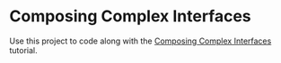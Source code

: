 # Composing Complex Interfaces

Use this project to code along with the [Composing Complex Interfaces](https://developer.apple.com/tutorials/swiftui/composing-complex-interfaces) tutorial.


